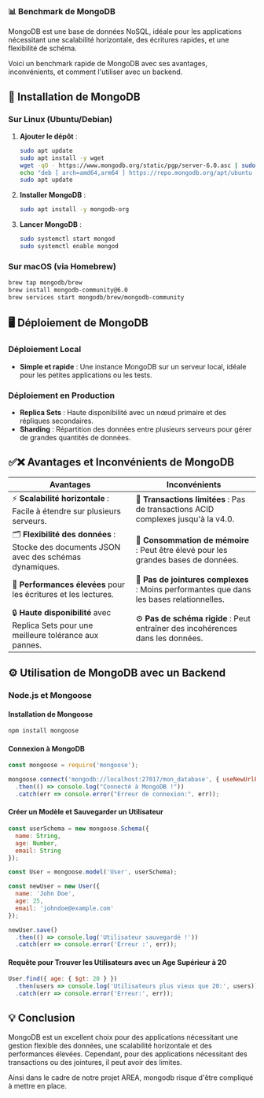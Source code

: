 ### 📊 **Benchmark de MongoDB**

MongoDB est une base de données NoSQL, idéale pour les applications nécessitant une scalabilité horizontale, des écritures rapides, et une flexibilité de schéma.

Voici un benchmark rapide de MongoDB avec ses avantages, inconvénients, et comment l'utiliser avec un backend.

## 🚀 **Installation de MongoDB**

### Sur Linux (Ubuntu/Debian)

1. **Ajouter le dépôt** :
   ```bash
   sudo apt update
   sudo apt install -y wget
   wget -qO - https://www.mongodb.org/static/pgp/server-6.0.asc | sudo tee /etc/apt/trusted.gpg.d/mongodb.asc
   echo "deb [ arch=amd64,arm64 ] https://repo.mongodb.org/apt/ubuntu $(lsb_release -sc)/mongodb-org/6.0 multiverse" | sudo tee /etc/apt/sources.list.d/mongodb-org-6.0.list
   sudo apt update
   ```

2. **Installer MongoDB** :
   ```bash
   sudo apt install -y mongodb-org
   ```

3. **Lancer MongoDB** :
   ```bash
   sudo systemctl start mongod
   sudo systemctl enable mongod
   ```

### Sur macOS (via Homebrew)

```bash
brew tap mongodb/brew
brew install mongodb-community@6.0
brew services start mongodb/brew/mongodb-community
```


## 🖥️ **Déploiement de MongoDB**

### **Déploiement Local**

- **Simple et rapide** : Une instance MongoDB sur un serveur local, idéale pour les petites applications ou les tests.

### **Déploiement en Production**

- **Replica Sets** : Haute disponibilité avec un nœud primaire et des répliques secondaires.
- **Sharding** : Répartition des données entre plusieurs serveurs pour gérer de grandes quantités de données.


## ✅❌ **Avantages et Inconvénients de MongoDB**

| **Avantages**                                                                 | **Inconvénients**                                                                |
|-------------------------------------------------------------------------------|----------------------------------------------------------------------------------|
| ⚡ **Scalabilité horizontale** : Facile à étendre sur plusieurs serveurs.      | 🔄 **Transactions limitées** : Pas de transactions ACID complexes jusqu'à la v4.0. |
| 🗂️ **Flexibilité des données** : Stocke des documents JSON avec des schémas dynamiques. | 🧠 **Consommation de mémoire** : Peut être élevé pour les grandes bases de données. |
| 💪 **Performances élevées** pour les écritures et les lectures.               | 🚫 **Pas de jointures complexes** : Moins performantes que dans les bases relationnelles. |
| 🔒 **Haute disponibilité** avec Replica Sets pour une meilleure tolérance aux pannes. | ⚙️ **Pas de schéma rigide** : Peut entraîner des incohérences dans les données.   |

## ⚙️ **Utilisation de MongoDB avec un Backend**

### **Node.js et Mongoose**

#### Installation de Mongoose

```bash
npm install mongoose
```

#### Connexion à MongoDB

```javascript
const mongoose = require('mongoose');

mongoose.connect('mongodb://localhost:27017/mon_database', { useNewUrlParser: true, useUnifiedTopology: true })
  .then(() => console.log("Connecté à MongoDB !"))
  .catch(err => console.error("Erreur de connexion:", err));
```

#### Créer un Modèle et Sauvegarder un Utilisateur

```javascript
const userSchema = new mongoose.Schema({
  name: String,
  age: Number,
  email: String
});

const User = mongoose.model('User', userSchema);

const newUser = new User({
  name: 'John Doe',
  age: 25,
  email: 'johndoe@example.com'
});

newUser.save()
  .then(() => console.log('Utilisateur sauvegardé !'))
  .catch(err => console.error('Erreur :', err));
```

#### Requête pour Trouver les Utilisateurs avec un Age Supérieur à 20

```javascript
User.find({ age: { $gt: 20 } })
  .then(users => console.log('Utilisateurs plus vieux que 20:', users))
  .catch(err => console.error('Erreur:', err));
```

## 💡 **Conclusion**

MongoDB est un excellent choix pour des applications nécessitant une gestion flexible des données, une scalabilité horizontale et des performances élevées. Cependant, pour des applications nécessitant des transactions ou des jointures, il peut avoir des limites.

Ainsi dans le cadre de notre projet AREA, mongodb risque d'être compliqué à mettre en place.